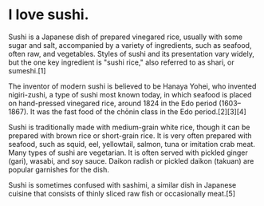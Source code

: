 ﻿# I love sushi.

Sushi is a Japanese dish of prepared vinegared rice, usually with some sugar and salt, accompanied by a variety of ingredients, such as seafood, often raw, and vegetables. Styles of sushi and its presentation vary widely, but the one key ingredient is "sushi rice," also referred to as shari, or sumeshi.[1]

The inventor of modern sushi is believed to be Hanaya Yohei, who invented nigiri-zushi, a type of sushi most known today, in which seafood is placed on hand-pressed vinegared rice, around 1824 in the Edo period (1603–1867). It was the fast food of the chōnin class in the Edo period.[2][3][4]

Sushi is traditionally made with medium-grain white rice, though it can be prepared with brown rice or short-grain rice. It is very often prepared with seafood, such as squid, eel, yellowtail, salmon, tuna or imitation crab meat. Many types of sushi are vegetarian. It is often served with pickled ginger (gari), wasabi, and soy sauce. Daikon radish or pickled daikon (takuan) are popular garnishes for the dish.

Sushi is sometimes confused with sashimi, a similar dish in Japanese cuisine that consists of thinly sliced raw fish or occasionally meat.[5]